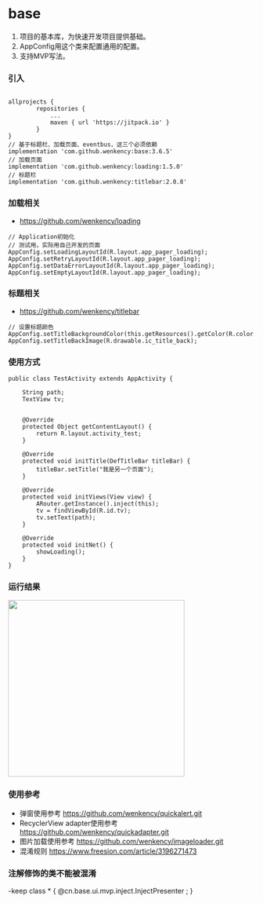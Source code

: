 # base

1. 项目的基本库，为快速开发项目提供基础。
2. AppConfig用这个类来配置通用的配置。
3. 支持MVP写法。

### 引入

```

allprojects {
		repositories {
			...
			maven { url 'https://jitpack.io' }
		}
}
// 基于标题栏、加载页面、eventbus，这三个必须依赖
implementation 'com.github.wenkency:base:3.6.5'
// 加载页面
implementation 'com.github.wenkency:loading:1.5.0'
// 标题栏
implementation 'com.github.wenkency:titlebar:2.0.8'

```

### 加载相关

* https://github.com/wenkency/loading

```
// Application初始化
// 测试用，实际用自己开发的页面
AppConfig.setLoadingLayoutId(R.layout.app_pager_loading);
AppConfig.setRetryLayoutId(R.layout.app_pager_loading);
AppConfig.setDataErrorLayoutId(R.layout.app_pager_loading);
AppConfig.setEmptyLayoutId(R.layout.app_pager_loading);
```

### 标题相关

* https://github.com/wenkency/titlebar

```
// 设置标题颜色
AppConfig.setTitleBackgroundColor(this.getResources().getColor(R.color.colorAccent));
AppConfig.setTitleBackImage(R.drawable.ic_title_back);
```

### 使用方式

```
public class TestActivity extends AppActivity {

    String path;
    TextView tv;


    @Override
    protected Object getContentLayout() {
        return R.layout.activity_test;
    }

    @Override
    protected void initTitle(DefTitleBar titleBar) {
        titleBar.setTitle("我是另一个页面");
    }

    @Override
    protected void initViews(View view) {
        ARouter.getInstance().inject(this);
        tv = findViewById(R.id.tv);
        tv.setText(path);
    }

    @Override
    protected void initNet() {
        showLoading();
    }
}

```

### 运行结果

<img src="screenshot/image.jpg" width="360px"/>

### 使用参考

* 弹窗使用参考
  https://github.com/wenkency/quickalert.git
* RecyclerView adapter使用参考
  https://github.com/wenkency/quickadapter.git
* 图片加载使用参考
  https://github.com/wenkency/imageloader.git
* 混淆规则
  https://www.freesion.com/article/3196271473

### 注解修饰的类不能被混淆

-keep class * { @cn.base.ui.mvp.inject.InjectPresenter <fields>; }
